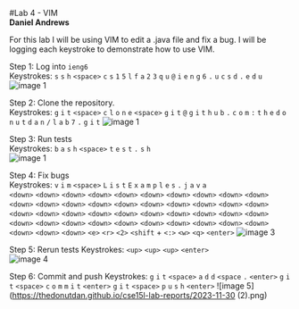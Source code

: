 #Lab 4 - VIM  
**Daniel Andrews**  

For this lab I will be using VIM to edit a .java file and fix a bug. I will be logging each keystroke to demonstrate how to use VIM.  

Step 1: Log into `ieng6`  
Keystrokes: `s` `s` `h` `<space>` `c` `s` `1` `5` `l` `f` `a` `2` `3` `q` `u` `@` `i` `e` `n` `g` `6` `.` `u` `c` `s` `d` `.` `e` `d` `u`
![image 1](https://thedonutdan.github.io/cse15l-lab-reports/2023-11-30.png)

Step 2: Clone the repository.  
Keystrokes: `g` `i` `t` `<space>` `c` `l` `o` `n` `e` `<space>` `g` `i` `t` `@` `g` `i` `t` `h` `u` `b` `.` `c` `o` `m` `:` `t` `h` `e` `d` `o` `n` `u` `t` `d` `a` `n` `/` `l` `a` `b` `7` `.` `g` `i` `t`
![image 1](https://thedonutdan.github.io/cse15l-lab-reports/sshandclone.png)

Step 3: Run tests  
Keystrokes: `b` `a` `s` `h` `<space>` `t` `e` `s` `t` `.` `s` `h`  
![image 1](https://thedonutdan.github.io/cse15l-lab-reports/step6.png)

Step 4: Fix bugs  
Keystrokes: `v` `i` `m` `<space>` `L` `i` `s` `t` `E` `x` `a` `m` `p` `l` `e` `s` `.` `j` `a` `v` `a`  
`<down>` `<down>` `<down>` `<down>` `<down>` `<down>` `<down>` `<down>` `<down>` `<down>` `<down>` `<down>` `<down>` `<down>` `<down>` `<down>` `<down>` `<down>` `<down>` `<down>` `<down>` `<down>` `<down>` `<down>` `<down>` `<down>` `<down>` `<down>` `<down>` `<down>` `<down>` `<down>` `<down>` `<down>` `<down>` `<down>` `<down>` `<down>` `<down>` `<down>` `<down>` `<down>` `<down>` `<e>` `<r>` `<2>` `<shift` + `<:>` `<w>` `<q>` `<enter>`
![image 3](https://thedonutdan.github.io/cse15l-lab-reports/step7.png)

Step 5: Rerun tests
Keystrokes: `<up>` `<up>` `<up>` `<enter>`  
![image 4](https://thedonutdan.github.io/cse15l-lab-reports/step8.png)

Step 6: Commit and push
Keystrokes: `g` `i` `t` `<space>` `a` `d` `d` `<space` `.` `<enter>` `g` `i` `t` `<space>` `c` `o` `m` `m` `i` `t` `<enter>` `g` `i` `t` `<space>` `p` `u` `s` `h` `<enter>`
![image 5](https://thedonutdan.github.io/cse15l-lab-reports/2023-11-30 (2).png)
